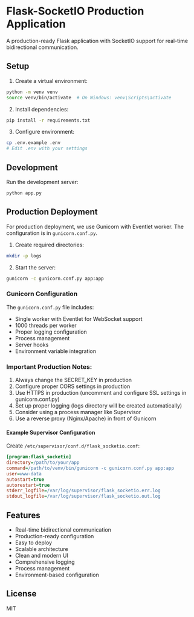 # Flask-SocketIO Production Application

A production-ready Flask application with SocketIO support for real-time bidirectional communication.

## Setup

1. Create a virtual environment:
```bash
python -m venv venv
source venv/bin/activate  # On Windows: venv\Scripts\activate
```

2. Install dependencies:
```bash
pip install -r requirements.txt
```

3. Configure environment:
```bash
cp .env.example .env
# Edit .env with your settings
```

## Development

Run the development server:
```bash
python app.py
```

## Production Deployment

For production deployment, we use Gunicorn with Eventlet worker. The configuration is in `gunicorn.conf.py`.

1. Create required directories:
```bash
mkdir -p logs
```

2. Start the server:
```bash
gunicorn -c gunicorn.conf.py app:app
```

### Gunicorn Configuration

The `gunicorn.conf.py` file includes:
- Single worker with Eventlet for WebSocket support
- 1000 threads per worker
- Proper logging configuration
- Process management
- Server hooks
- Environment variable integration

### Important Production Notes:

1. Always change the SECRET_KEY in production
2. Configure proper CORS settings in production
3. Use HTTPS in production (uncomment and configure SSL settings in gunicorn.conf.py)
4. Set up proper logging (logs directory will be created automatically)
5. Consider using a process manager like Supervisor
6. Use a reverse proxy (Nginx/Apache) in front of Gunicorn

#### Example Supervisor Configuration

Create `/etc/supervisor/conf.d/flask_socketio.conf`:
```ini
[program:flask_socketio]
directory=/path/to/your/app
command=/path/to/venv/bin/gunicorn -c gunicorn.conf.py app:app
user=www-data
autostart=true
autorestart=true
stderr_logfile=/var/log/supervisor/flask_socketio.err.log
stdout_logfile=/var/log/supervisor/flask_socketio.out.log
```

## Features

- Real-time bidirectional communication
- Production-ready configuration
- Easy to deploy
- Scalable architecture
- Clean and modern UI
- Comprehensive logging
- Process management
- Environment-based configuration

## License

MIT